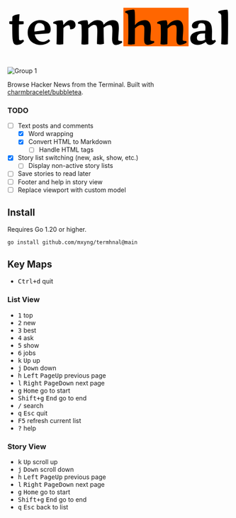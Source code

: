 <svg width="620" height="172" viewBox="0 0 620 172" fill="none" xmlns="http://www.w3.org/2000/svg">
<rect x="322" y="25" width="181" height="107" fill="#FF6600"/>
<path d="M43.375 113.438C44.875 114.812 45.7292 116.229 45.9375 117.688C40.4375 124.688 34.0833 128.188 26.875 128.188C22.1667 128.188 18.8333 126.312 16.875 122.562C15.2083 119.271 14.1875 113.625 13.8125 105.625C13.4792 93.125 13.3125 81.4792 13.3125 70.6875C9.0625 70.5208 6.45833 70.3125 5.5 70.0625C5.29167 69.7292 5.1875 68.5 5.1875 66.375C5.1875 64.25 5.29167 63.0833 5.5 62.875L13.4375 62.125C13.4375 61.25 13.5625 57.0625 13.8125 49.5625C15.8958 47.4375 18.9375 45.8125 22.9375 44.6875C26.9792 43.5208 30.5625 42.9375 33.6875 42.9375C33.1042 48.2292 32.625 54.625 32.25 62.125C33.625 62.1667 37.7708 62.4167 44.6875 62.875C44.8958 63.5833 45 64.9375 45 66.9375C45 68.9375 44.8958 70.1458 44.6875 70.5625C40.8542 71.0625 36.5833 71.375 31.875 71.5C31.7083 76.4583 31.625 82.7292 31.625 90.3125C31.625 97.8542 31.7917 104.979 32.125 111.688C32.25 114.271 33.5417 115.562 36 115.562C38.5 115.562 40.9583 114.854 43.375 113.438ZM75.75 99C77 105.167 79.6667 110.146 83.75 113.938C87.8333 117.729 92.6042 119.625 98.0625 119.625C103.521 119.625 109.021 117.271 114.562 112.562C116.646 113.938 117.917 115.562 118.375 117.438C114.542 121.896 108.875 125.083 101.375 127C98.3333 127.792 94.8125 128.188 90.8125 128.188C86.8542 128.188 82.75 127.458 78.5 126C74.25 124.583 70.4375 122.5 67.0625 119.75C63.7292 117 61.0833 113.396 59.125 108.938C57.1667 104.438 56.1875 99.4583 56.1875 94C56.1875 88.5417 57.1875 83.6042 59.1875 79.1875C61.1875 74.7292 63.8333 71.0833 67.125 68.25C74 62.2917 81.875 59.3125 90.75 59.3125C98.5417 59.3125 105.292 61.4167 111 65.625C113.75 67.7083 115.938 70.4167 117.562 73.75C119.229 77.0417 120.062 80.7708 120.062 84.9375C120.062 92.0625 117.708 95.8125 113 96.1875L75.75 99ZM103.25 83.0625C103.25 78.1042 101.875 74.2292 99.125 71.4375C96.375 68.6458 92.7708 67.25 88.3125 67.25C83.8542 67.25 80.4792 69.3542 78.1875 73.5625C75.8958 77.7292 74.75 83.5208 74.75 90.9375C85.125 89.8125 94.5 88.625 102.875 87.375C103.125 85.875 103.25 84.4375 103.25 83.0625ZM174.188 84.0625C174.188 76.9375 172.562 73.375 169.312 73.375C166.938 73.375 164.667 74.0625 162.5 75.4375C160.333 76.7708 158 78.6458 155.5 81.0625C155.5 85.2292 155.375 100.25 155.125 126.125C150.5 126.917 146.708 127.312 143.75 127.312C140.833 127.312 138.312 126.917 136.188 126.125C136.688 119.208 136.938 107.354 136.938 90.5625V75.9375C136.938 72.7708 135.833 70.8958 133.625 70.3125C132.125 69.8542 130.104 69.5208 127.562 69.3125C127.271 68.0625 127.125 67.125 127.125 66.5C127.125 65.8333 127.146 65.3125 127.188 64.9375C133.188 61.5625 140.604 59.875 149.438 59.875C150.896 59.875 151.979 59.8958 152.688 59.9375C153.896 62.0208 154.604 64.1875 154.812 66.4375C155.062 68.6875 155.25 70.8333 155.375 72.875C160.958 66.0833 165.667 61.9583 169.5 60.5C171.333 59.7917 173.271 59.4375 175.312 59.4375C179.479 59.4375 182.812 60.6042 185.312 62.9375C187.854 65.2292 189.125 68.6042 189.125 73.0625C189.125 76.4792 187.875 79.3333 185.375 81.625C182.917 83.875 179.938 85 176.438 85C175.688 85 174.938 84.9375 174.188 84.8125V84.0625ZM249.5 93.75L249.562 89.9375C249.562 83.0625 248.938 78.4583 247.688 76.125C246.479 73.7917 244.188 72.625 240.812 72.625C238.771 72.625 236.542 73.375 234.125 74.875C231.708 76.3333 228.562 78.6875 224.688 81.9375C224.729 84.4792 224.75 90.4583 224.75 99.875C224.75 109.25 224.729 117.958 224.688 126C220.312 126.875 216.521 127.312 213.312 127.312C210.104 127.312 207.458 126.917 205.375 126.125C205.917 116.667 206.188 108.083 206.188 100.375C206.188 92.625 206.042 84.5208 205.75 76.0625C205.75 72.8958 204.583 71.0625 202.25 70.5625C200.833 70.1042 198.833 69.7708 196.25 69.5625C196.208 69.3125 196.146 69.0208 196.062 68.6875C196.021 68.3125 195.979 68.0208 195.938 67.8125C195.854 67.2292 195.812 66.7292 195.812 66.3125C195.812 65.8958 195.833 65.5208 195.875 65.1875C202.083 61.6042 209.562 59.8125 218.312 59.8125C219.104 59.8125 220.25 59.8542 221.75 59.9375C222.708 61.4375 223.354 63.6458 223.688 66.5625C224.021 69.4375 224.271 71.4583 224.438 72.625C231.646 66.0417 237.875 61.9583 243.125 60.375C245.542 59.6667 247.896 59.3125 250.188 59.3125C252.479 59.3125 254.521 59.5417 256.312 60C258.146 60.4167 259.854 61.1042 261.438 62.0625C264.771 64.1042 266.604 67.5417 266.938 72.375C274.604 63.6667 283.083 59.3125 292.375 59.3125C297.583 59.3125 301.667 60.6458 304.625 63.3125C307.875 66.3125 309.5 72.1667 309.5 80.875C309.5 84.4583 309.208 89.5625 308.625 96.1875C308.042 102.771 307.75 108.729 307.75 114.062C307.75 115.146 308.521 115.979 310.062 116.562C311.604 117.146 313.104 117.438 314.562 117.438C316.062 117.438 317.083 117.354 317.625 117.188C318.167 118.479 318.438 119.542 318.438 120.375C318.438 121.208 318.375 121.812 318.25 122.188C311.458 126.438 305.854 128.562 301.438 128.562C294.229 128.562 290.625 122.812 290.625 111.312L291.438 89.125C291.438 82.7917 290.896 78.4792 289.812 76.1875C288.729 73.8958 286.771 72.75 283.938 72.75C278.562 72.75 272.938 75.2708 267.062 80.3125C267.312 106.438 267.688 121.333 268.188 125C263.729 126.25 260.104 126.875 257.312 126.875C254.562 126.875 251.708 126.542 248.75 125.875C248.708 125.042 248.688 123.729 248.688 121.938L249.5 93.75ZM379.562 112.438L380.188 88.625C380.188 88.25 380.188 87.6667 380.188 86.875C380.188 86.0417 380.188 85.25 380.188 84.5C380.188 83.75 380.167 83.0208 380.125 82.3125C380.125 81.6042 380.083 80.9375 380 80.3125C379.917 79.6458 379.812 79.0208 379.688 78.4375C379.604 77.8542 379.458 77.3333 379.25 76.875C379.083 76.375 378.854 75.9375 378.562 75.5625C378.312 75.1458 378 74.7917 377.625 74.5C377.25 74.1667 376.812 73.875 376.312 73.625C375.354 73.2083 373.771 73 371.562 73C366.479 73 360.667 76.1667 354.125 82.5C354.125 90.25 354 104.75 353.75 126C349.083 126.792 345.25 127.188 342.25 127.188C339.25 127.188 336.688 126.792 334.562 126C335.354 120.083 335.75 108.083 335.75 90C335.75 71.9167 335.562 57.3333 335.188 46.25C334.938 42.0833 332.333 39.7292 327.375 39.1875C327.333 38.9375 327.271 38.5625 327.188 38.0625C327.021 37.1458 326.938 36.5 326.938 36.125C326.938 35.625 326.958 35.2083 327 34.875C332.5 32.75 337.125 31.4583 340.875 31C344.625 30.5 347.312 30.25 348.938 30.25C350.562 30.25 351.562 30.25 351.938 30.25C352.938 31.5 353.562 34.4167 353.812 39C354.062 43.5833 354.188 49.5833 354.188 57C354.188 64.375 354.167 69.75 354.125 73.125C357.875 68.5833 362.208 65.1458 367.125 62.8125C372.042 60.4792 376.958 59.3125 381.875 59.3125C386.792 59.3125 390.625 60.9375 393.375 64.1875C396.167 67.4375 397.771 71.875 398.188 77.5C398.354 80 398.438 82.5625 398.438 85.1875C398.438 87.8125 398.188 92.1042 397.688 98.0625C397.229 104.021 397 109.354 397 114.062C397 115.146 397.771 115.979 399.312 116.562C400.854 117.146 402.354 117.438 403.812 117.438C405.312 117.438 406.333 117.354 406.875 117.188C407.375 118.312 407.625 119.354 407.625 120.312C407.625 121.229 407.583 121.854 407.5 122.188C399.708 126.229 393.896 128.25 390.062 128.25C386.229 128.25 383.521 126.958 381.938 124.375C380.354 121.75 379.562 117.771 379.562 112.438ZM469.312 112.438L469.938 88.625C469.938 83.2083 469.75 79.7917 469.375 78.375C469.042 76.9583 468.604 75.8958 468.062 75.1875C466.896 73.7292 465.188 73 462.938 73C460.688 73 458.771 73.25 457.188 73.75C453.938 74.8333 449.771 77.875 444.688 82.875C444.688 88.2917 444.562 102.708 444.312 126.125C439.688 126.917 435.833 127.312 432.75 127.312C429.667 127.312 427.062 126.917 424.938 126.125C425.688 116 426.062 106.667 426.062 98.125C426.062 89.5417 425.958 82.1458 425.75 75.9375C425.75 72.7708 424.625 70.8958 422.375 70.3125C420.958 69.8542 418.958 69.5208 416.375 69.3125C416.125 68.2292 416 67.375 416 66.75C416 66.0833 416.083 65.4792 416.25 64.9375C422.25 61.5625 429.708 59.875 438.625 59.875C440.083 59.875 441.167 59.8958 441.875 59.9375C443.5 62.7292 444.396 67.5208 444.562 74.3125C452.354 64.3125 461.479 59.3125 471.938 59.3125C476.771 59.3125 480.542 60.9583 483.25 64.25C486 67.5 487.562 71.9167 487.938 77.5C488.104 80.0417 488.188 82.5833 488.188 85.125C488.188 87.6667 488.062 90.4167 487.812 93.375C487.104 102.375 486.75 109.271 486.75 114.062C486.75 115.146 487.521 115.979 489.062 116.562C490.604 117.146 492.104 117.438 493.562 117.438C495.062 117.438 496.083 117.354 496.625 117.188C497.125 118.312 497.375 119.354 497.375 120.312C497.375 121.229 497.333 121.854 497.25 122.188C489.458 126.229 483.646 128.25 479.812 128.25C475.979 128.25 473.271 126.958 471.688 124.375C470.104 121.75 469.312 117.771 469.312 112.438ZM568.188 90.6875L567.812 111.688C567.812 111.896 567.812 112.104 567.812 112.312C567.812 114.604 568.896 115.75 571.062 115.75C572.729 115.75 574.5 115.208 576.375 114.125C576.958 114.625 577.5 115.333 578 116.25C578.542 117.125 578.854 117.812 578.938 118.312C573.771 124.896 568.396 128.188 562.812 128.188C557.271 128.188 553.396 125.458 551.188 120C547.354 122.667 543.438 124.688 539.438 126.062C535.479 127.479 532.062 128.188 529.188 128.188C526.354 128.188 523.708 127.875 521.25 127.25C518.833 126.625 516.583 125.625 514.5 124.25C510 121.333 507.75 116.521 507.75 109.812C507.75 106.229 508.729 103.104 510.688 100.438C512.688 97.7292 515.396 95.6042 518.812 94.0625C525.354 91.1042 533.167 89.5 542.25 89.25L549.5 89C549.792 85.625 549.938 82.9583 549.938 81C549.938 76.5833 549.083 73.25 547.375 71C545.708 68.75 542.583 67.625 538 67.625C535.25 67.625 533.104 68.5833 531.562 70.5C530.062 72.4167 529.312 75.25 529.312 79C529.312 79.5 528.604 80.1042 527.188 80.8125C524.812 81.9375 522.438 82.5 520.062 82.5C517.729 82.5 515.854 81.8333 514.438 80.5C513.062 79.1667 512.375 77.2917 512.375 74.875C512.375 72.4583 513.25 70.1875 515 68.0625C516.75 65.9375 519.083 64.2917 522 63.125C527.792 60.8333 534.396 59.6875 541.812 59.6875C549.562 59.6875 555.229 60.9167 558.812 63.375C562.062 65.5417 564.375 68.6458 565.75 72.6875C567.375 77.3958 568.188 83.3958 568.188 90.6875ZM549.5 113.438C548.958 110.396 548.688 107.771 548.688 105.562C548.688 103.312 548.75 100.188 548.875 96.1875L540.188 96.5625C535.729 96.5625 532.292 97.6458 529.875 99.8125C527.458 101.979 526.25 104.688 526.25 107.938C526.25 111.188 526.958 113.521 528.375 114.938C529.792 116.354 532.646 117.062 536.938 117.062C541.271 117.062 545.458 115.854 549.5 113.438ZM593.875 46.25C593.167 42.2083 590.521 39.9167 585.938 39.375C585.646 37.3333 585.5 36.1875 585.5 35.9375C585.5 35.6458 585.521 35.3333 585.562 35C593.438 31.9167 601.417 30.375 609.5 30.375C609.875 30.375 610.271 30.375 610.688 30.375C611.562 31.5 612.146 34.125 612.438 38.25C612.729 42.3333 612.875 51.875 612.875 66.875C612.875 81.8333 612.646 101.542 612.188 126C609.438 126.792 606.146 127.188 602.312 127.188C598.479 127.188 595.5 126.75 593.375 125.875C594.125 120.292 594.5 109.646 594.5 93.9375C594.5 78.2292 594.292 62.3333 593.875 46.25Z" fill="black"/>
</svg>

![Group 1](https://github.com/mxyng/termhnal/assets/2372640/cee9941a-4188-4786-9b59-93c251989e5c)

Browse Hacker News from the Terminal. Built with [charmbracelet/bubbletea](https://github.com/charmbracelet/bubbletea).

### TODO

- [ ] Text posts and comments
  - [x] Word wrapping
  - [x] Convert HTML to Markdown
    - [ ] Handle HTML tags
- [x] Story list switching (new, ask, show, etc.)
  - [ ] Display non-active story lists
- [ ] Save stories to read later
- [ ] Footer and help in story view
- [ ] Replace viewport with custom model

## Install

Requires Go 1.20 or higher.

```shell
go install github.com/mxyng/termhnal@main
```

## Key Maps

- <kbd>Ctrl+d</kbd> quit

### List View

- <kbd>1</kbd> top
- <kbd>2</kbd> new
- <kbd>3</kbd> best
- <kbd>4</kbd> ask
- <kbd>5</kbd> show
- <kbd>6</kbd> jobs
- <kbd>k</kbd> <kbd>Up</kbd> up
- <kbd>j</kbd> <kbd>Down</kbd> down
- <kbd>h</kbd> <kbd>Left</kbd> <kbd>PageUp</kbd> previous page
- <kbd>l</kbd> <kbd>Right</kbd> <kbd>PageDown</kbd> next page
- <kbd>g</kbd> <kbd>Home</kbd> go to start
- <kbd>Shift+g</kbd> <kbd>End</kbd> go to end
- <kbd>/</kbd> search
- <kbd>q</kbd> <kbd>Esc</kbd> quit
- <kbd>F5</kbd> refresh current list
- <kbd>?</kbd> help

### Story View

- <kbd>k</kbd> <kbd>Up</kbd> scroll up
- <kbd>j</kbd> <kbd>Down</kbd> scroll down
- <kbd>h</kbd> <kbd>Left</kbd> <kbd>PageUp</kbd> previous page
- <kbd>l</kbd> <kbd>Right</kbd> <kbd>PageDown</kbd> next page
- <kbd>g</kbd> <kbd>Home</kbd> go to start
- <kbd>Shift+g</kbd> <kbd>End</kbd> go to end
- <kbd>q</kbd> <kbd>Esc</kbd> back to list
